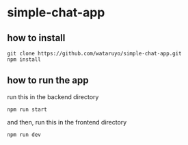 # simple-chat-app
## how to install 
```
git clone https://github.com/wataruyo/simple-chat-app.git
npm install
```
## how to run the app
run this in the backend directory
```
npm run start
```
and then, run this in the frontend directory
```
npm run dev
```


